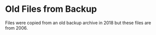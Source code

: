 # Old Files from Backup

Files were copied from an old backup archive in 2018 but these files are from 2006.
